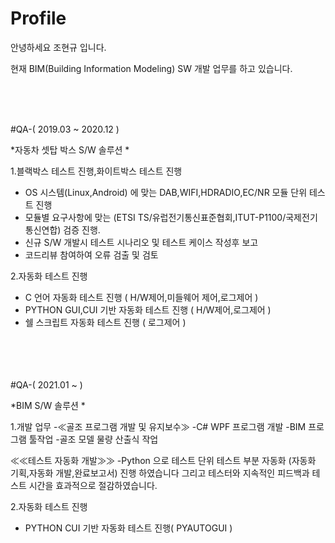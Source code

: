 # Profile
안녕하세요 조현규 입니다.

현재 BIM(Building Information Modeling) SW 개발 업무를 하고 있습니다.

<br/>
<br/>
<br/>

#QA-( 2019.03 ~ 2020.12 )

*자동차 셋탑 박스 S/W 솔루션 *

 1.블랙박스 테스트 진행,화이트박스 테스트 진행
  - OS 시스템(Linux,Android) 에 맞는 DAB,WIFI,HDRADIO,EC/NR 모듈 단위 테스트 진행
  - 모듈별 요구사항에 맞는 (ETSI TS/유럽전기통신표준협회,ITUT-P1100/국제전기통신연합) 검증 진행.
  - 신규 S/W 개발시 테스트 시나리오 및 테스트 케이스 작성후 보고
  - 코드리뷰 참여하여 오류 검출 및 검토
  
 2.자동화 테스트 진행
   - C 언어 자동화 테스트 진행 ( H/W제어,미들웨어 제어,로그제어 )
   - PYTHON GUI,CUI 기반 자동화 테스트 진행 ( H/W제어,로그제어 ) 
   - 쉘 스크립트 자동화 테스트 진행 ( 로그제어 )


<br/> 
<br/>
<br/>
<br/>
#QA-( 2021.01 ~  )

*BIM S/W 솔루션 * 


1.개발 업무
  -≪골조 프로그램 개발 및 유지보수≫
-C# WPF 프로그램 개발
-BIM 프로그램 툴작업
-골조 모델 물량 산출식 작업

≪≪테스트 자동화 개발≫≫
-Python 으로 테스트 단위 테스트 부분 자동화 (자동화 기획,자동화 개발,완료보고서) 진행 하였습니다 그리고 테스터와 지속적인 피드백과 테스트 시간을 효과적으로 절감하였습니다.
  
2.자동화 테스트 진행
  - PYTHON CUI 기반 자동화 테스트 진행( PYAUTOGUI )
